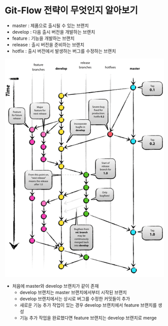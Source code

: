 # Git-Flow 전략이 무엇인지 알아보기

* master : 제품으로 출시될 수 있는 브랜치
* develop : 다음 출시 버전을 개발하는 브랜치
* feature : 기능을 개발하는 브랜치
* release : 출시 버전을 준비하는 브랜치
* hotfix : 출시 버전에서 발생하는 버그를 수정하는 브랜치

![img.png](img.png)

* 처음에 master와 develop 브랜치가 같이 존재
  * develop 브랜치는 master 브랜치에서부터 시작된 브랜치
  * develop 브랜치에서는 상시로 버그를 수정한 커밋들이 추가
  * 새로운 기능 추가 작업이 있는 경우 develop 브랜치에서 feature 브랜치를 생성
  * 기능 추가 작업을 완료했다면 feature 브랜치는 develop 브랜치로 merge







